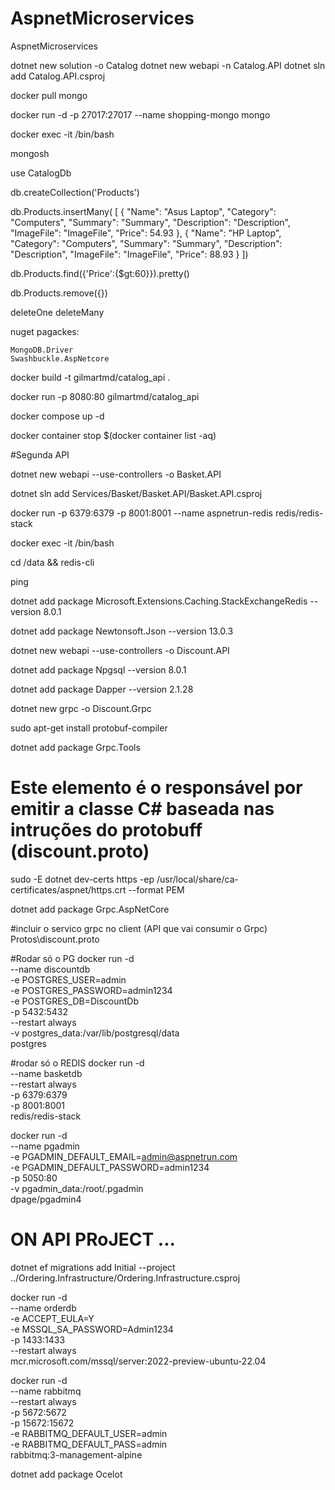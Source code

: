 # AspnetMicroservices
AspnetMicroservices

dotnet new solution -o Catalog
dotnet new webapi -n Catalog.API
dotnet sln add Catalog.API.csproj

docker pull mongo

docker run -d -p 27017:27017 --name shopping-mongo mongo

docker exec -it <containerid> /bin/bash

mongosh

use CatalogDb

db.createCollection('Products')


db.Products.insertMany(
			[
			    {
			        "Name": "Asus Laptop",
			        "Category": "Computers",
			        "Summary": "Summary",
			        "Description": "Description",
			        "ImageFile": "ImageFile",
			        "Price": 54.93
			    },
			    {
			        "Name": "HP Laptop",
			        "Category": "Computers",
			        "Summary": "Summary",
			        "Description": "Description",
			        "ImageFile": "ImageFile",
			        "Price": 88.93
			    }
			])

db.Products.find({'Price':{$gt:60}}).pretty()            

db.Products.remove({})

deleteOne
deleteMany

nuget pagackes:

	MongoDB.Driver
	Swashbuckle.AspNetcore





docker build -t gilmartmd/catalog_api .

docker run -p 8080:80 gilmartmd/catalog_api

docker compose up -d

docker container stop $(docker container list -aq)

#Segunda API

dotnet new webapi --use-controllers -o Basket.API

dotnet sln add Services/Basket/Basket.API/Basket.API.csproj

docker run -p 6379:6379 -p 8001:8001 --name aspnetrun-redis redis/redis-stack

docker exec -it <cid> /bin/bash

cd /data && redis-cli

ping

dotnet add package Microsoft.Extensions.Caching.StackExchangeRedis --version 8.0.1

dotnet add package Newtonsoft.Json --version 13.0.3


dotnet new webapi --use-controllers -o Discount.API

dotnet add package Npgsql --version 8.0.1

dotnet add package Dapper --version 2.1.28



dotnet new grpc -o Discount.Grpc

sudo apt-get install protobuf-compiler

dotnet add package Grpc.Tools


# Este elemento é o responsável por emitir a classe C# baseada nas intruções do protobuff (discount.proto)
 <ItemGroup>
   <Protobuf Include="Protos\discount.proto" GrpcServices="Server" />
 </ItemGroup>
  
  


sudo -E dotnet dev-certs https -ep /usr/local/share/ca-certificates/aspnet/https.crt --format PEM

dotnet add package Grpc.AspNetCore


#incluir o servico grpc no client (API que vai consumir o Grpc)
<ItemGroup>
    <Protobuf Include="..\..\Discount\Discount.Grpc\Protos\discount.proto" GrpcServices="Client">
      <Link>Protos\discount.proto</Link>
    </Protobuf>
  </ItemGroup>




#Rodar só o PG
docker run -d \
    --name discountdb \
    -e POSTGRES_USER=admin \
    -e POSTGRES_PASSWORD=admin1234 \
    -e POSTGRES_DB=DiscountDb \
    -p 5432:5432 \
    --restart always \
    -v postgres_data:/var/lib/postgresql/data \
    postgres

#rodar só o REDIS
docker run -d \
    --name basketdb \
    --restart always \
    -p 6379:6379 \
    -p 8001:8001 \
    redis/redis-stack
	

docker run -d \
  --name pgadmin \
  -e PGADMIN_DEFAULT_EMAIL=admin@aspnetrun.com \
  -e PGADMIN_DEFAULT_PASSWORD=admin1234 \
  -p 5050:80 \
  -v pgadmin_data:/root/.pgadmin \
  dpage/pgadmin4
  
# ON API PRoJECT  ...
  dotnet ef migrations add Initial --project ../Ordering.Infrastructure/Ordering.Infrastructure.csproj 	

docker run -d \
  --name orderdb \
  -e ACCEPT_EULA=Y \
  -e MSSQL_SA_PASSWORD=Admin1234 \
  -p 1433:1433 \
  --restart always \
  mcr.microsoft.com/mssql/server:2022-preview-ubuntu-22.04
  
  docker run -d \
  --name rabbitmq \
  --restart always \
  -p 5672:5672 \
  -p 15672:15672 \
  -e RABBITMQ_DEFAULT_USER=admin \
  -e RABBITMQ_DEFAULT_PASS=admin \
  rabbitmq:3-management-alpine
  
  
  dotnet add package Ocelot
  
  
